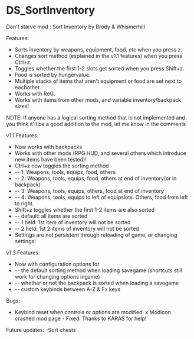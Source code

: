 # DS_SortInventory
Don't starve mod : Sort Inventory by Brody & Whismerhill

Features:
- Sorts inventory by weapons, equipment, food, etc when you press z.
- Changes sort method (explained in the v1.1 features) when you press Ctrl+z.
- Toggles whether the first 1-2 slots get sorted when you press Shift+z.
- Food is sorted by hungervalue.
- Multiple stacks of items that aren't equipment or food are set next to eachother.
- Works with RoG.
- Works with items from other mods, and variable inventory/backpack sizes!

NOTE: If anyone has a logical sorting method that is not implemented and you think it'll be a good addition to the mod, let me know in the comments

v1.1 Features:
- Now works with backpacks
- Works with other mods (RPG HUD, and several others which introduce new items have been tested)!
- Ctrl+z now toggles the sorting method
- -- 1: Weapons, tools, equips, food, others
- -- 2: Weapons, tools, equips, food, others at end of inventory(or in backpack)
- -- 3: Weapons, tools, equips, others, food at end of inventory
- -- 4: Weapons, tools, equips to left of equipslots. Others, food from left to right.
- Shift+z toggles whether the first 1-2 items are also sorted
- -- default: all items are sorted
- -- 1 held: 1st item of inventory will not be sorted
- -- 2 held: 1st 2 items of inventory will not be sorted
- Settings are not persistent through reloading of game, or changing settings!

v1.3 Features: 
- Now with configuration options for 
- -- the default sorting method when loading savegame (shortcuts still work for changing options ingame)
- -- whether or not the backpack is sorted when loading a savegame
- -- custom keybinds between A-Z & Fx keys

Bugs:
- Keybind reset when controls or options are modified.
x Modicon crashed mod page - Fixed. Thanks to KARAS for help!

Future updates:
-Sort chests
